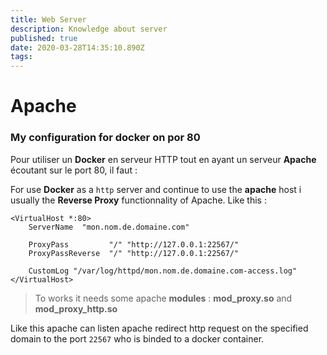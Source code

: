 ```yaml
---
title: Web Server
description: Knowledge about server
published: true
date: 2020-03-28T14:35:10.890Z
tags: 
---
```


# Apache

### My configuration for docker on por 80

Pour utiliser un **Docker** en serveur HTTP tout en ayant un serveur **Apache** écoutant sur le port 80, il faut : 

For use **Docker** as a `http` server and continue to use the **apache** host i usually the **Reverse Proxy** functionnality of Apache. Like this :

```apache_conf
<VirtualHost *:80>
    ServerName  "mon.nom.de.domaine.com" 

    ProxyPass         "/" "http://127.0.0.1:22567/"
    ProxyPassReverse  "/" "http://127.0.0.1:22567/" 

    CustomLog "/var/log/httpd/mon.nom.de.domaine.com-access.log"
</VirtualHost>
```

> To works it needs some apache **modules** : **mod_proxy.so** and **mod_proxy_http.so**

Like this apache can listen apache redirect http request on the specified domain to the port `22567` who is binded to a docker container.
